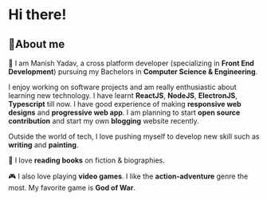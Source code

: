 # Hi there!

## :rocket:About me

:school: I am Manish Yadav, a cross platform developer (specializing in __Front End Development__) pursuing my Bachelors in __Computer Science & Engineering__.

I enjoy working on software projects and am really enthusiastic about learning new technology. I have learnt __ReactJS__, __NodeJS__, __ElectronJS__, __Typescript__ till now. I have good experience of making __responsive web designs__ and __progressive web app__. I am planning to start __open source contribution__ and start my own __blogging__ website recently.

Outside the world of tech, I love pushing myself to develop new skill such as __writing__ and __painting__.

:blue_book: I love __reading books__ on fiction & biographies.

:video_game: I also love playing __video games__. I like the __action-adventure__ genre the most. My favorite game is __God of War__.
